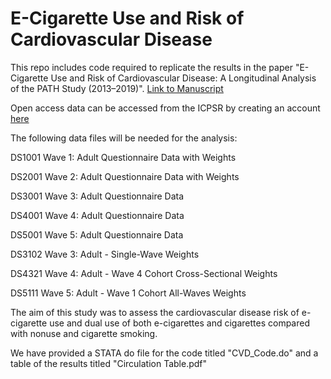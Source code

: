 # E-Cigarette Use and Risk of Cardiovascular Disease
This repo includes code required to replicate the results in the paper "E-Cigarette Use and Risk of Cardiovascular Disease: A Longitudinal Analysis of the PATH Study (2013–2019)". [Link to Manuscript](https://www.ahajournals.org/doi/10.1161/CIRCULATIONAHA.121.057369)

Open access data can be accessed from the ICPSR by creating an account [here](https://www.icpsr.umich.edu/web/NAHDAP/studies/36498)

The following data files will be needed for the analysis:

DS1001 Wave 1: Adult Questionnaire Data with Weights	

DS2001 Wave 2: Adult Questionnaire Data with Weights	

DS3001 Wave 3: Adult Questionnaire Data	

DS4001 Wave 4: Adult Questionnaire Data

DS5001 Wave 5: Adult Questionnaire Data	

DS3102 Wave 3: Adult - Single-Wave Weights	

DS4321 Wave 4: Adult - Wave 4 Cohort Cross-Sectional Weights

DS5111 Wave 5: Adult - Wave 1 Cohort All-Waves Weights	


The aim of this study was to assess the cardiovascular disease risk of e-cigarette use and dual use of both e-cigarettes and cigarettes compared with nonuse and cigarette smoking.

We have provided a STATA do file for the code titled "CVD_Code.do" and a table of the results titled "Circulation Table.pdf"

